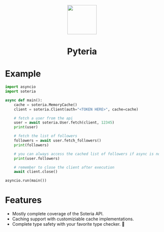 <div align="center">
    <img width="96" src="./assets/pyteria.png"><br>
    <h1>Pyteria</h1>
</div>

# Example

```python
import asyncio
import soteria

async def main():
    cache = soteria.MemoryCache()
    client = soteria.Client(auth="<TOKEN HERE>", cache=cache)

    # fetch a user from the api
    user = await soteria.User.fetch(client, 12345)
    print(user)

    # fetch the list of followers
    followers = await user.fetch_followers()
    print(followers)

    # you can always access the cached list of followers if async is not allowed
    print(user.followers)

    # remember to close the client after execution
    await client.close()

asyncio.run(main())
```

# Features

- Mostly complete coverage of the Soteria API.
- Caching support with customiziable cache implementations.
- Complete type safety with your favorite type checker. 🚀
